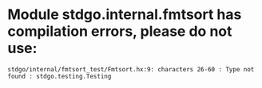 # Module stdgo.internal.fmtsort has compilation errors, please do not use:
```
stdgo/internal/fmtsort_test/Fmtsort.hx:9: characters 26-60 : Type not found : stdgo.testing.Testing

```

